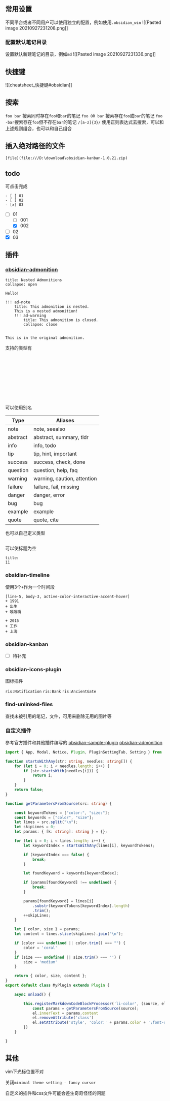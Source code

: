 
## 常用设置
不同平台或者不同用户可以使用独立的配置，例如使用`.obsidian_win`
![[Pasted image 20210927231208.png]]

### 配置默认笔记目录

设置默认新建笔记的目录，例如`md`
![[Pasted image 20210927231336.png]]
## 快捷键

![[cheatsheet_快捷键#obsidian]]
## 搜索

`foo bar` 搜索同时存在`foo`和`bar`的笔记
`foo OR bar` 搜索存在`foo`或`bar`的笔记
`foo -bar`搜索存在`foo`但不存在`bar`的笔记
`/[a-z]{3}/` 使用正则表达式去搜索，可以和上述规则组合，也可以和自己组合

## 插入绝对路径的文件

```
[file](file:///D:\download\obsidian-kanban-1.0.21.zip)
```

## todo
可点击完成
```
- [ ] 01
- [ ] 02
- [x] 03
```

- [ ] 01
	- [ ] 001
	- [x] 002
- [ ] 02
- [x] 03

##  插件

### [obsidian-admonition](https://github.com/valentine195/obsidian-admonition)

```ad-note
title: Nested Admonitions
collapse: open

Hello!

!!! ad-note
    title: This admonition is nested.
    This is a nested admonition!
    !!! ad-warning
        title: This admonition is closed.
        collapse: close


This is in the original admonition.
```

支持的类型有

```ad-abstract
```
```ad-info
```
```ad-tip
```
```ad-success
```
```ad-question
```
```ad-warning
```
```ad-failure
```
```ad-error
```
```ad-bug
```
```ad-example
```
```ad-quote
```

可以使用别名

| Type     | Aliases                     |
| -------- | --------------------------- |
| note     | note, seealso               |
| abstract | abstract, summary, tldr     |
| info     | info, todo                  |
| tip      | tip, hint, important        |
| success  | success, check, done        |
| question | question, help, faq         |
| warning  | warning, caution, attention |
| failure  | failure, fail, missing      |
| danger   | danger, error               |
| bug      | bug                         |
| example  | example                     |
| quote    | quote, cite                 |

也可以自己定义类型

```ad-li
```

可以使标题为空
```ad-info
title:
11
```
### obsidian-timeline

使用3个`+`作为一个时间段

```timeline
[line-5, body-3, active-color-interactive-accent-hover]
+ 1991
+ 出生
+ 嘎嘎嘎

+ 2015
+ 工作
+ 上海
```


### obsidian-kanban
- [ ] 待补充

### obsidian-icons-plugin

图标插件

`ris:Notification` `ris:Bank` `ris:AncientGate`

### find-unlinked-files

查找未被引用的笔记，文件，可用来删除无用的图片等


### 自定义插件

参考官方插件和其他插件编写的
 [obsidian-sample-plugin](https://github.com/obsidianmd/obsidian-sample-plugin) 
 [obsidian-admonition](https://github.com/valentine195/obsidian-admonition)
 
```ts
import { App, Modal, Notice, Plugin, PluginSettingTab, Setting } from 'obsidian';

function startsWithAny(str: string, needles: string[]) {
	for (let i = 0; i < needles.length; i++) {
		if (str.startsWith(needles[i])) {
			return i;
		}
	}
	return false;
}

function getParametersFromSource(src: string) {

	const keywordTokens = ["color:", "size:"];
	const keywords = ["color", "size"];
	let lines = src.split("\n");
	let skipLines = 0;
	let params: { [k: string]: string } = {};

	for (let i = 0; i < lines.length; i++) {
		let keywordIndex = startsWithAny(lines[i], keywordTokens);

		if (keywordIndex === false) {
			break;
		}

		let foundKeyword = keywords[keywordIndex];

		if (params[foundKeyword] !== undefined) {
			break;
		}

		params[foundKeyword] = lines[i]
			.substr(keywordTokens[keywordIndex].length)
			.trim();
		++skipLines;
	}

	let { color, size } = params;
	let content = lines.slice(skipLines).join("\n");

	if (color === undefined || color.trim() === "") {
		color = 'coral'
	}
	if (size === undefined || size.trim() === '') {
		size = 'medium'
	}

	return { color, size, content };
}
export default class MyPlugin extends Plugin {

	async onload() {

		this.registerMarkdownCodeBlockProcessor('li-color', (source, el, ctx) => {
			const params = getParametersFromSource(source);
			el.innerText = params.content
			el.removeAttribute('class')
			el.setAttribute('style', 'color:' + params.color + ';font-size:' + params.size)
		})
	}

}

```


## 其他


vim下光标位置不对

关闭`minimal theme setting - fancy cursor`


自定义的插件和css文件可能会差生奇奇怪怪的问题
